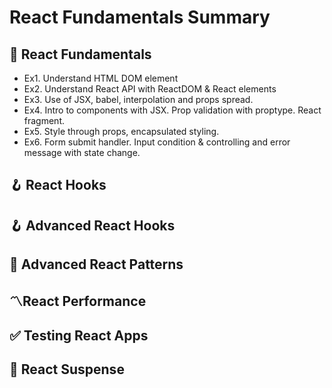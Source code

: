 # React Fundamentals Summary

## 📝 React Fundamentals

- Ex1. Understand HTML DOM element
- Ex2. Understand React API with ReactDOM & React elements
- Ex3. Use of JSX, babel, interpolation and props spread.
- Ex4. Intro to components with JSX. Prop validation with proptype. React fragment.
- Ex5. Style through props, encapsulated styling.
- Ex6. Form submit handler. Input condition & controlling and error message with state change.

###

## 🪝 React Hooks

## 🪝 Advanced React Hooks

## 📝 Advanced React Patterns

## 〽️React Performance

## ✅ Testing React Apps

## 💢 React Suspense
